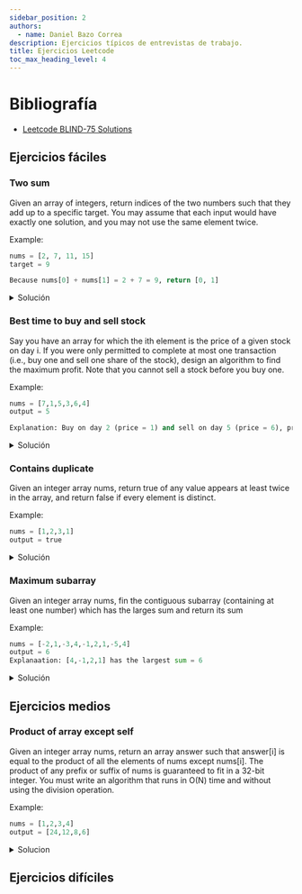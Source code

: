 ```yaml
---
sidebar_position: 2
authors:
  - name: Daniel Bazo Correa
description: Ejercicios típicos de entrevistas de trabajo.
title: Ejercicios Leetcode
toc_max_heading_level: 4
---
```


# Bibliografía

* [Leetcode BLIND-75 Solutions](https://www.youtube.com/playlist?list=PLot-Xpze53ldVwtstag2TL4HQhAnC8ATf)
  
## Ejercicios fáciles

### Two sum

Given an array of integers, return indices of the two numbers such that they add up to a specific target. You may assume that each input would have exactly one solution, and you may not use the same element twice.

Example:

```python
nums = [2, 7, 11, 15]
target = 9

Because nums[0] + nums[1] = 2 + 7 = 9, return [0, 1]
```

<details>

<summary>
Solución
</summary>

```python
def funcion1(lista: list[int], target: int) -> list[int]:

    """
    Esta funcion es O(N^2) en tiempo, y O(1) en espacio.
    """

    for i, vali in enumerate(lista):

        for j, valj in enumerate(lista[i:]):

            if valj + vali == target:

                return [i, j]

def funcion2(lista: list[int], target: int) -> list[int]:

    """
    Esta funcion es O(N) en tiempo y O(N) en espacio.
    """

    diccionario = {}

    for i, valor in enumerate(lista):

        valor2 = target - valor

        if valor2 in diccionario:

            return [i, diccionario[valor2]]

        else:

            diccionario[valor] = i
```
</details>

### Best time to buy and sell stock

Say you have an array for which the ith element is the price of a given stock on day i. If you were only permitted to complete at most one transaction (i.e., buy one and sell one share of the stock), design an algorithm to find the maximum profit. Note that you cannot sell a stock before you buy one.

Example:

```python
nums = [7,1,5,3,6,4]
output = 5

Explanation: Buy on day 2 (price = 1) and sell on day 5 (price = 6), profit = 6 -1 = 5. Not 7 - 1 = 6, as selling price needs to be larger than buying price.
```

<details>

<summary>
Solución
</summary>

```python
def funcion(lista: list[int]) -> list[int]:

    """
    O(N^2)
    """

    max = lista[0]

    for i, vali in enumerate(lista):

        for j, valj in enumerate(lista[i:]):

            diff = valj - vali

            if diff > max:

                max = diff
                tupla = (i, j + 1)

    return [tupla, max]

def funcion2(lista: list[int]) -> list[int]:

    """
    O(N)
    """

    ## Almacenamos indice, valor
    tupla_max = (0, float('-inf'))
    tupla_min = (0, float('inf'))

    for i, vali in enumerate(lista):

        if vali < tupla_min[-1]:

            tupla_min = (i, vali)

        elif vali > tupla_max[-1] and i > tupla_min[0]:

            tupla_max = (i, vali)
    
    return [tupla_max[0], tupla_min[0], tupla_max[-1] - tupla_min[-1]]
```
</details>

### Contains duplicate

Given an integer array nums, return true of any value appears at least twice in the array, and return false if every element is distinct.

Example:

```python
nums = [1,2,3,1]
output = true
```

<details>

<summary>
Solución
</summary>

```python
def funcion(lista: list[int]) -> bool:

    """
    O(N^2)
    """
    
    for i, vali in enumerate(lista):

        for j, valj in enumerate(lista[i + 1:]):

            if vali == valj:

                return True

    return False

def funcion2(lista: list[int]) -> bool:

    """
    O(N)
    """

    diccionario = {}

    for i, vali in enumerate(lista):

        if vali in diccionario:

            return True

        else:

            diccionario[vali] = i

    return False
```
</details>

### Maximum subarray

Given an integer array nums, fin the contiguous subarray (containing at least one number) which has the larges sum and return its sum

Example:

```python
nums = [-2,1,-3,4,-1,2,1,-5,4]
output = 6
Explanaation: [4,-1,2,1] has the largest sum = 6
```

<details>

<summary>
Solución
</summary>

```python
def funcion(lista: list[int]) -> int:

    """
    Maximo subarray
    Kadane's algorithm O(N)
    """

    suma_act = lista[0]
    suma_max = lista[0]

    for i in range(1, len(lista)):

        suma_act = max(lista[i], suma_act + lista[i])

        suma_max = max(suma_act, suma_max)

    return suma_max
```
</details>


## Ejercicios medios

### Product of array except self

Given an integer array nums, return an array answer such that answer[i] is equal to the product of all the elements of nums except nums[i]. The product of any prefix or suffix of nums is guaranteed to fit in a 32-bit integer. You must write an algorithm that runs in O(N) time and without using the division operation.

Example:

```python
nums = [1,2,3,4]
output = [24,12,8,6]
```

<details>

<summary>
Solucion
</summary>

```python
def funcion(lista: list[int]) -> bool:

    """
    O(N^2), suponiendo que no tenemos las restricciones que nos imponen
    """
    
    producto = 1

    for i, vali in enumerate(lista):

        producto *= vali

    res = []

    for i, vali in enumerate(lista):

        res.append(int(producto / vali))
        
    return res

def funcion2(lista: list[int]) -> bool:

    """
    O(N^2), sin utilizar la division
    """

    res = []
    
    for i, vali in enumerate(lista):

        if i == 0:

            izq = []

        else:

            izq = lista[:i]

        elif i == len(lista) - 1:

            der = []

        else:

            der = lista[i + 1:]
            
        new_lista = izq + der
        producto = 1

        for i, val in enumerate(new_lista):

            producto *= val

        res.append(producto)

    return res

def funcion3(lista: list[int]) -> bool:

    """
    O(N)
    """
    
    n = len(lista)

    ## Inicializar las listas de productos a la izquierda y a la derecha
    ## Inicialmente todos los valores son 1, se crean tantos elementos
    ## como elementos tenga la lista original

    izq = [1] * n
    der = [1] * n

    ## Calcular el producto acumulativo a la izquierda de cada índice
    for i in range(1, n):

        izq[i] = izq[i - 1] * lista[i - 1]

    ## Calcular el producto acumulativo a la derecha de cada índice
    for i in reversed(range(n - 1)):

        der[i] = der[i + 1] * lista[i + 1]
    
    ## Calcular el producto de los elementos excepto el mismo
    for i in range(n):

        lista[i] = izq[i] * der[i]

    return lista
```
</details>

## Ejercicios difíciles